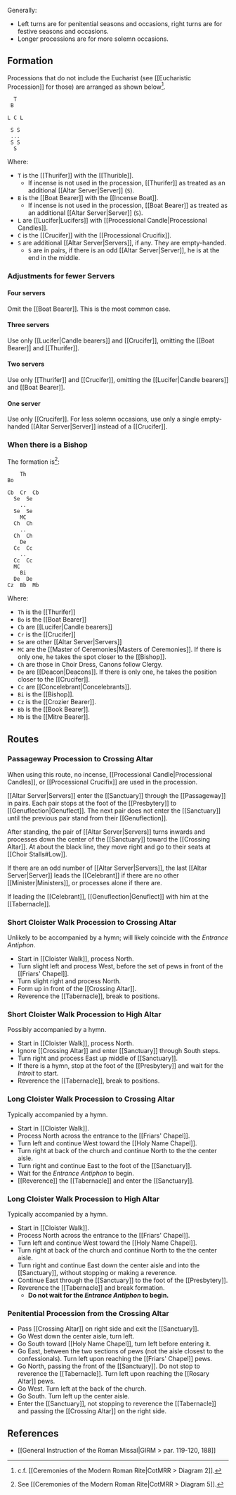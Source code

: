 Generally:

- Left turns are for penitential seasons and occasions, right turns are for festive seasons and occasions.
- Longer processions are for more solemn occasions.

## Formation
Processions that do not include the Eucharist (see [[Eucharistic Procession]] for those) are arranged as shown below[^diagram].

```
  T
 B

L C L

 S S
 ...
 S S
  S
```

Where:

- `T` is the [[Thurifer]] with the [[Thurible]].
	- If incense is not used in the procession, [[Thurifer]] as treated as an additional [[Altar Server|Server]] (`S`).
- `B` is the [[Boat Bearer]] with the [[Incense Boat]].
	- If incense is not used in the procession, [[Boat Bearer]] as treated as an additional [[Altar Server|Server]] (`S`).
- `L` are [[Lucifer|Lucifers]] with [[Processional Candle|Processional Candles]].
- `C` is the [[Crucifer]] with the [[Processional Crucifix]].
- `S` are additional [[Altar Server|Servers]], if any. They are empty-handed.
	- `S` are in pairs, if there is an odd [[Altar Server|Server]], he is at the end in the middle.

[^diagram]: c.f. [[Ceremonies of the Modern Roman Rite|CotMRR > Diagram 2]].

### Adjustments for fewer Servers

#### Four servers
Omit the [[Boat Bearer]]. This is the most common case.

#### Three servers
Use only [[Lucifer|Candle bearers]] and [[Crucifer]], omitting the [[Boat Bearer]] and [[Thurifer]].

#### Two servers
Use only [[Thurifer]] and [[Crucifer]], omitting the [[Lucifer|Candle bearers]] and [[Boat Bearer]].

#### One server
Use only [[Crucifer]]. For less solemn occasions, use only a single empty-handed [[Altar Server|Server]] instead of a [[Crucifer]].

### When there is a Bishop
The formation is[^bishop]:

```
    Th
Bo

Cb  Cr  Cb
  Se  Se
    ..
  Se  Se
    MC
  Ch  Ch
    ..
  Ch  Ch
    De
  Cc  Cc
    ..
  Cc  Cc
  MC
    Bi
  De  De
Cz  Bb  Mb
```

Where:

- `Th` is the [[Thurifer]]
- `Bo` is the [[Boat Bearer]]
- `Cb` are [[Lucifer|Candle bearers]]
- `Cr` is the [[Crucifer]]
- `Se` are other [[Altar Server|Servers]]
- `MC` are the [[Master of Ceremonies|Masters of Ceremonies]]. If there is only one, he takes the spot closer to the [[Bishop]].
- `Ch` are those in Choir Dress, Canons follow Clergy.
- `De` are [[Deacon|Deacons]]. If there is only one, he takes the position closer to the [[Crucifer]].
- `Cc` are [[Concelebrant|Concelebrants]].
- `Bi` is the [[Bishop]].
- `Cz` is the [[Crozier Bearer]].
- `Bb` is the [[Book Bearer]].
- `Mb` is the [[Mitre Bearer]].

[^bishop]: See [[Ceremonies of the Modern Roman Rite|CotMRR > Diagram 5]].

## Routes

### Passageway Procession to Crossing Altar
When using this route, no incense, [[Processional Candle|Processional Candles]], or [[Processional Crucifix]] are used in the procession.

[[Altar Server|Servers]] enter the [[Sanctuary]] through the [[Passageway]] in pairs. Each pair stops at the foot of the [[Presbytery]] to [[Genuflection|Genuflect]]. The next pair does not enter the [[Sanctuary]] until the previous pair stand from their [[Genuflection]].

After standing, the pair of [[Altar Server|Servers]] turns inwards and processes down the center of the [[Sanctuary]] toward the [[Crossing Altar]]. At about the black line, they move right and  go to their seats at [[Choir Stalls#Low]].

If there are an odd number of [[Altar Server|Servers]], the last [[Altar Server|Server]] leads the [[Celebrant]] if there are no other [[Minister|Ministers]], or processes alone if there are.

If leading the [[Celebrant]], [[Genuflection|Genuflect]] with him at the [[Tabernacle]]. 

### Short Cloister Walk Procession to Crossing Altar
Unlikely to be accompanied by a hymn; will likely coincide with the _Entrance Antiphon_.

- Start in [[Cloister Walk]], process North.
- Turn slight left and process West, before the set of pews in front of the [[Friars' Chapel]].
- Turn slight right and process North.
- Form up in front of the [[Crossing Altar]].
- Reverence the [[Tabernacle]], break to positions.

### Short Cloister Walk Procession to High Altar
Possibly accompanied by a hymn.

- Start in [[Cloister Walk]], process North.
- Ignore [[Crossing Altar]] and enter [[Sanctuary]] through South steps.
- Turn right and process East up middle of [[Sanctuary]].
- If there is a hymn, stop at the foot of the [[Presbytery]] and wait for the _Introit_ to start.
- Reverence the [[Tabernacle]], break to positions.

### Long Cloister Walk Procession to Crossing Altar
Typically accompanied by a hymn.

- Start in [[Cloister Walk]].
- Process North across the entrance to the [[Friars' Chapel]].
- Turn left and continue West toward the [[Holy Name Chapel]].
- Turn right at back of the church and continue North to the the center aisle.
- Turn right and continue East to the foot of the [[Sanctuary]].
- Wait for the _Entrance Antiphon_ to begin.
- [[Reverence]] the [[Tabernacle]] and enter the [[Sanctuary]].

### Long Cloister Walk Procession to High Altar
Typically accompanied by a hymn.

- Start in [[Cloister Walk]].
- Process North across the entrance to the [[Friars' Chapel]].
- Turn left and continue West toward the [[Holy Name Chapel]].
- Turn right at back of the church and continue North to the the center aisle.
- Turn right and continue East down the center aisle and into the [[Sanctuary]], without stopping or making a reverence.
- Continue East through the [[Sanctuary]] to the foot of the [[Presbytery]].
- Reverence the [[Tabernacle]] and break formation.
	- **Do not wait for the _Entrance Antiphon_ to begin.**

### Penitential Procession from the Crossing Altar
- Pass [[Crossing Altar]] on right side and exit the [[Sanctuary]].
- Go West down the center aisle, turn left.
- Go South toward [[Holy Name Chapel]], turn left before entering it.
- Go East, between the two sections of pews (not the aisle closest to the confessionals). Turn left upon reaching the [[Friars' Chapel]] pews.
- Go North, passing the front of the [[Sanctuary]]. Do not stop to reverence the [[Tabernacle]]. Turn left upon reaching the [[Rosary Altar]] pews.
- Go West. Turn left at the back of the church.
- Go South. Turn left up the center aisle.
- Enter the [[Sanctuary]], not stopping to reverence the [[Tabernacle]] and passing the [[Crossing Altar]] on the right side.

## References
- [[General Instruction of the Roman Missal|GIRM > par. 119-120, 188]]